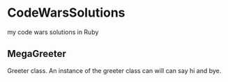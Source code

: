 # CodeWarsSolutions

my code wars  solutions in Ruby

## MegaGreeter

Greeter class.
An instance of the greeter class can will can say hi and bye.